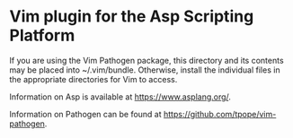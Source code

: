# Vim plugin for the Asp Scripting Platform

If you are using the Vim Pathogen package, this directory and its contents may
be placed into ~/.vim/bundle. Otherwise, install the individual files in the
appropriate directories for Vim to access.

Information on Asp is available at https://www.asplang.org/.

Information on Pathogen can be found at https://github.com/tpope/vim-pathogen.
